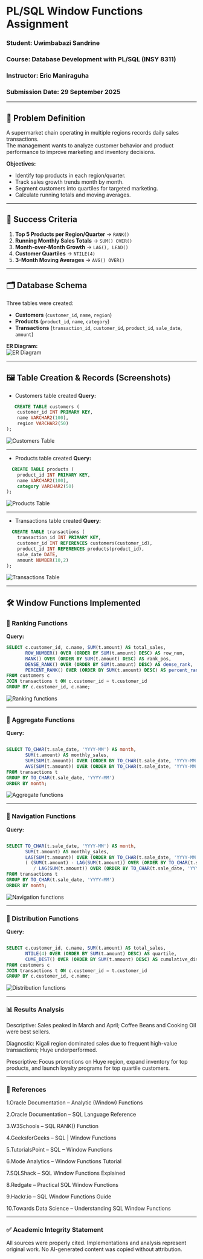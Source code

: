 # PL/SQL Window Functions Assignment

### Student: Uwimbabazi Sandrine  
### Course: Database Development with PL/SQL (INSY 8311)  
### Instructor: Eric Maniraguha  
### Submission Date: 29 September 2025  

---

## 📌 Problem Definition
A supermarket chain operating in multiple regions records daily sales transactions.  
The management wants to analyze customer behavior and product performance to improve marketing and inventory decisions.

**Objectives:**
- Identify top products in each region/quarter.
- Track sales growth trends month by month.
- Segment customers into quartiles for targeted marketing.
- Calculate running totals and moving averages.

---

## 🎯 Success Criteria
1. **Top 5 Products per Region/Quarter** → `RANK()`  
2. **Running Monthly Sales Totals** → `SUM() OVER()`  
3. **Month-over-Month Growth** → `LAG(), LEAD()`  
4. **Customer Quartiles** → `NTILE(4)`  
5. **3-Month Moving Averages** → `AVG() OVER()`  

---

## 🗂 Database Schema
Three tables were created:  
- **Customers** (`customer_id`, `name`, `region`)  
- **Products** (`product_id`, `name`, `category`)  
- **Transactions** (`transaction_id`, `customer_id`, `product_id`, `sale_date`, `amount`)  

**ER Diagram:**  
![ER Diagram](https://github.com/sandra2303/plsql-window-functions-uwimbabazi-sandrine/blob/main/screnshoots/ER.PNG)

---

## 🖼  Table Creation & Records (Screenshots)

- Customers table created
**Query:**
```sql
   CREATE TABLE customers (
    customer_id INT PRIMARY KEY,
    name VARCHAR2(100),
    region VARCHAR2(50)
);
```
![Customers Table](https://github.com/sandra2303/plsql-window-functions-uwimbabazi-sandrine/blob/main/screnshoots/customer%20table.PNG)

---

- Products table created
**Query:**
```sql
  CREATE TABLE products (
    product_id INT PRIMARY KEY,
    name VARCHAR2(100),
    category VARCHAR2(50)
);
```

![Products Table](https://github.com/sandra2303/plsql-window-functions-uwimbabazi-sandrine/blob/main/screnshoots/product%20table.PNG)

---

- Transactions table created
**Query:**
```sql
  CREATE TABLE transactions (
    transaction_id INT PRIMARY KEY,
    customer_id INT REFERENCES customers(customer_id),
    product_id INT REFERENCES products(product_id),
    sale_date DATE,
    amount NUMBER(10,2)
);
```
 
![Transactions Table](https://github.com/sandra2303/plsql-window-functions-uwimbabazi-sandrine/blob/main/screnshoots/transaction%20table.PNG)

---


## 🛠 Window Functions Implemented

### 🔹 Ranking Functions
**Query:**
```sql
SELECT c.customer_id, c.name, SUM(t.amount) AS total_sales,
       ROW_NUMBER() OVER (ORDER BY SUM(t.amount) DESC) AS row_num,
       RANK() OVER (ORDER BY SUM(t.amount) DESC) AS rank_pos,
       DENSE_RANK() OVER (ORDER BY SUM(t.amount) DESC) AS dense_rank,
       PERCENT_RANK() OVER (ORDER BY SUM(t.amount) DESC) AS percent_rank
FROM customers c
JOIN transactions t ON c.customer_id = t.customer_id
GROUP BY c.customer_id, c.name;
```
![Ranking functions](https://github.com/sandra2303/plsql-window-functions-uwimbabazi-sandrine/blob/main/screnshoots/ranking_function.PNG)

---

### 🔹 Aggregate Functions

**Query:**

```sql

SELECT TO_CHAR(t.sale_date, 'YYYY-MM') AS month,
       SUM(t.amount) AS monthly_sales,
       SUM(SUM(t.amount)) OVER (ORDER BY TO_CHAR(t.sale_date, 'YYYY-MM')) AS running_total,
       AVG(SUM(t.amount)) OVER (ORDER BY TO_CHAR(t.sale_date, 'YYYY-MM')) AS running_avg
FROM transactions t
GROUP BY TO_CHAR(t.sale_date, 'YYYY-MM')
ORDER BY month;
```
![Aggregate functions](https://github.com/sandra2303/plsql-window-functions-uwimbabazi-sandrine/blob/main/screnshoots/aggregate_function.PNG)

---

### 🔹 Navigation Functions

**Query:**

```sql

SELECT TO_CHAR(t.sale_date, 'YYYY-MM') AS month,
       SUM(t.amount) AS monthly_sales,
       LAG(SUM(t.amount)) OVER (ORDER BY TO_CHAR(t.sale_date, 'YYYY-MM')) AS prev_month,
       ( (SUM(t.amount) - LAG(SUM(t.amount)) OVER (ORDER BY TO_CHAR(t.sale_date, 'YYYY-MM'))) 
          / LAG(SUM(t.amount)) OVER (ORDER BY TO_CHAR(t.sale_date, 'YYYY-MM')) ) * 100 AS growth_percent
FROM transactions t
GROUP BY TO_CHAR(t.sale_date, 'YYYY-MM')
ORDER BY month;

```
![Navigation functions](https://github.com/sandra2303/plsql-window-functions-uwimbabazi-sandrine/blob/main/screnshoots/navigation_function.PNG)

---

### 🔹 Distribution Functions

**Query:**

```sql

SELECT c.customer_id, c.name, SUM(t.amount) AS total_sales,
       NTILE(4) OVER (ORDER BY SUM(t.amount) DESC) AS quartile,
       CUME_DIST() OVER (ORDER BY SUM(t.amount) DESC) AS cumulative_dist
FROM customers c
JOIN transactions t ON c.customer_id = t.customer_id
GROUP BY c.customer_id, c.name;
```
![Distribution functions](https://github.com/sandra2303/plsql-window-functions-uwimbabazi-sandrine/blob/main/screnshoots/distribution_function.PNG)

---

### 📊  Results Analysis

Descriptive: Sales peaked in March and April; Coffee Beans and Cooking Oil were best sellers.

Diagnostic: Kigali region dominated sales due to frequent high-value transactions; Huye underperformed.

Prescriptive: Focus promotions on Huye region, expand inventory for top products, and launch loyalty programs for top quartile customers.

---

### 📖 References

1.Oracle Documentation – Analytic (Window) Functions

2.Oracle Documentation – SQL Language Reference

3.W3Schools – SQL RANK() Function

4.GeeksforGeeks – SQL | Window Functions

5.TutorialsPoint – SQL – Window Functions

6.Mode Analytics – Window Functions Tutorial

7.SQLShack – SQL Window Functions Explained

8.Redgate – Practical SQL Window Functions

9.Hackr.io – SQL Window Functions Guide

10.Towards Data Science – Understanding SQL Window Functions

---

### ✅ Academic Integrity Statement

All sources were properly cited. Implementations and analysis represent original work. No AI-generated content was copied without attribution.
